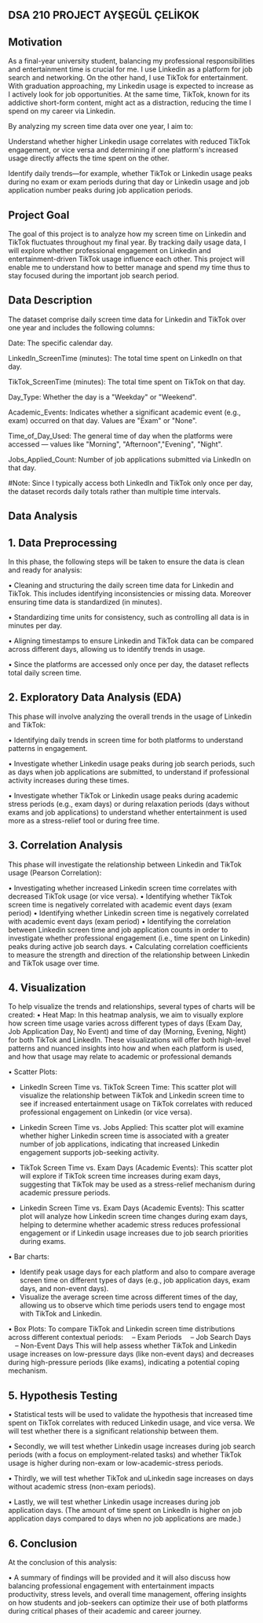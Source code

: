 ## DSA 210 PROJECT AYŞEGÜL ÇELİKOK
## Motivation
As a final-year university student, balancing my professional responsibilities and entertainment time is crucial for me. I use Linkedin  as a platform for job search and networking. On the other hand, I use TikTok for entertainment. With graduation approaching, my Linkedin usage is expected to increase as I actively look for job opportunities. At the same time, TikTok, known for its addictive short-form content, might act as a distraction, reducing the time I spend on my career via Linkedin.

By analyzing my screen time data over one year, I aim to:

Understand whether higher Linkedin usage correlates with reduced TikTok engagement, or vice versa and determining if one platform's increased usage directly affects the time spent on the other.

Identify daily trends—for example, whether TikTok or Linkedin usage peaks during no exam or exam periods during that day or Linkedin usage and job application number peaks during job application periods.

 
## Project Goal
The goal of this project is to analyze how my screen time on Linkedin and TikTok fluctuates throughout my final year. By tracking daily usage data, I will explore whether professional engagement on Linkedin and entertainment-driven TikTok usage influence each other. This project will enable me to understand how to better manage and spend my time thus to stay focused during the important job search period.


## Data Description
The dataset comprise daily screen time data for Linkedin and TikTok over one year and includes the following columns:

Date: The specific calendar day.

LinkedIn_ScreenTime (minutes): The total time spent on LinkedIn on that day.

TikTok_ScreenTime (minutes): The total time spent on TikTok on that day.

Day_Type: Whether the day is a "Weekday" or "Weekend".

Academic_Events: Indicates whether a significant academic event (e.g., exam) occurred on that day. Values are "Exam" or "None".

Time_of_Day_Used: The general time of day when the platforms were accessed — values like "Morning", "Afternoon","Evening", "Night".

Jobs_Applied_Count: Number of job applications submitted via LinkedIn on that day.

#Note: Since I typically access both LinkedIn and TikTok only once per day, the dataset records daily totals rather than multiple time intervals.

## Data Analysis
## 1. Data Preprocessing
In this phase, the following steps will be taken to ensure the data is clean and ready for analysis:

•	Cleaning and structuring the daily screen time data for Linkedin and TikTok. This includes identifying inconsistencies or missing data. Moreover ensuring time data is standardized (in minutes).

•	Standardizing time units for consistency, such as controlling all data is in minutes per day.

•	Aligning timestamps to ensure Linkedin and TikTok data can be compared across different days, allowing us to identify trends in usage.

•	Since the platforms are accessed only once per day, the dataset reflects total daily screen time.

## 2. Exploratory Data Analysis (EDA)
This phase will involve analyzing the overall trends in the usage of Linkedin and TikTok:

•	Identifying daily trends in screen time for both platforms to understand patterns in engagement.

•	Investigate whether Linkedin usage peaks during job search periods, such as days when job applications are submitted, to understand if professional activity increases during these times. 

•	Investigate whether TikTok or Linkedin usage peaks during academic stress periods (e.g., exam days) or during relaxation periods (days without exams and job applications) to understand whether entertainment is used more as a stress-relief tool or during free time.

## 3. Correlation Analysis
This phase will investigate the relationship between Linkedin and TikTok usage (Pearson Correlation):

•	Investigating whether increased Linkedin screen time correlates with decreased TikTok usage (or vice versa).
•	Identifying whether TikTok screen time is negatively correlated with academic event days (exam period)
•	Identifying whether Linkedin screen time is negatively correlated with academic event days (exam period)
• Identifying the correlation between Linkedin screen time and job application counts in order to investigate whether professional engagement (i.e., time spent on Linkedin) peaks during active job search days.
•	Calculating correlation coefficients to measure the strength and direction of the relationship between Linkedin and TikTok usage over time.

## 4. Visualization
To help visualize the trends and relationships, several types of charts will be created:
• Heat Map:
In this heatmap analysis, we aim to visually explore how screen time usage varies across different types of days (Exam Day, Job Application Day, No Event) and time of day (Morning, Evening, Night) for both TikTok and LinkedIn.
These visualizations will offer both high-level patterns and nuanced insights into how and when each platform is used, and how that usage may relate to academic or professional demands

• Scatter Plots:
- LinkedIn Screen Time vs. TikTok Screen Time: This scatter plot will visualize the relationship between TikTok and Linkedin screen time to see if increased entertainment usage on TikTok correlates with reduced professional engagement on Linkedin (or vice versa).
  
- Linkedin Screen Time vs. Jobs Applied: This scatter plot will examine whether higher Linkedin screen time is associated with a greater number of job applications, indicating that increased Linkedin engagement supports job-seeking activity.

- TikTok Screen Time vs. Exam Days (Academic Events): This scatter plot will explore if TikTok screen time increases during exam days, suggesting that TikTok may be used as a stress-relief mechanism during academic pressure periods.

- Linkedin Screen Time vs. Exam Days (Academic Events): This scatter plot will analyze how Linkedin screen time changes during exam days, helping to determine whether academic stress reduces professional engagement or if Linkedin usage increases due to job search priorities during exams.

•	Bar charts:
- Identify peak usage days for each platform and also to compare average screen time on different types of days (e.g., job application days, exam days, and non-event days).
- Visualize the average screen time across different times of the day, allowing us to observe which time periods users tend to engage most with TikTok and Linkedin.

• Box Plots:
To compare TikTok and Linkedin screen time distributions across different contextual periods:
 – Exam Periods
 – Job Search Days
 – Non-Event Days
This will help assess whether TikTok and Linkedin usage increases on low-pressure days (like non-event days) and decreases during high-pressure periods (like exams), indicating a potential coping mechanism.


## 5. Hypothesis Testing

•	Statistical tests will be used to validate the hypothesis that increased time spent on TikTok correlates with reduced Linkedin usage, and vice versa. We will test whether there is a significant relationship between them.

•	Secondly, we will test whether Linkedin usage increases during job search periods (with a focus on employment-related tasks) and whether TikTok usage is higher during non-exam or low-academic-stress periods.

•	Thirdly,  we will test whether TikTok and uLinkedin sage increases on days without academic stress (non-exam periods).

•	Lastly, we will test whether Linkedin usage increases during job application days. (The amount of time spent on LinkedIn is higher on job application days compared to days when no job applications are made.)


## 6. Conclusion
At the conclusion of this analysis:

•	A summary of findings will be provided and it will also discuss how balancing professional engagement with entertainment impacts productivity, stress levels, and overall time management, offering insights on how students and job-seekers can optimize their use of both platforms during critical phases of their academic and career journey.








